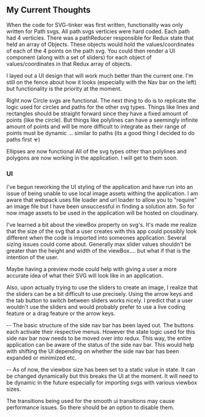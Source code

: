 ## My Current Thoughts
When the code for SVG-tinker was first written, functionality was only written for Path svgs. All path svgs verticies were hard coded. Each path had 4 verticies. 
There was a pathReducer responsible for Redux state that held an array of Objects. These objects would hold the values/coordinates of each of the 4 points on the path svg. You could then render a UI component (along with a set of sliders) for each object of values/coordinates in that Redux array of objects.

<!-- ![alt text](./public/assets/svgtinkerv1.gif) -->

I layed out a UI design that will work much better than the current one. I'm still on the fence about how it looks (especially with the Nav bar on the left) but functionality is the priority at the moment.
 <!-- ![alt text](./public/assets/mockup-assets/svgtinker-mockup01.png) -->


Right now Circle svgs are functional. The next thing to do is to replicate the logic used for circles and paths for the other svg types. Things like lines and rectangles should be straight forward since they have a fixed amount of points (like the circle). But things like polylines can have a seemingly infinite amount of points and will be more difficult to integrate as their range of points must be dynamic ... similar to paths (its a good thing I decided to do paths first ☣) 

Ellipses are now functional
All of the svg types other than polylines and polygons are now working in the application. I will get to them soon.

### UI
I've begun reworking the UI styling of the application and have run into an issue of being unable to use local image assets withing the application. I am aware that webpack uses file loader and url loader to allow you to "require" an image file but I have been unsuccessful in finding a solution atm. So for now image assets to be used in the application will be hosted on cloudinary.

I've learned a bit about the viewBox property on svg's. It's made me realize that the size of the svg that a user creates with this app could possibly look different when the code is imported into someones application. Several sizing issues could come about. Generally max slider values shouldn't be greater than the height and width of the viewBox.... but what if that is the intention of the user.

Maybe having a preview mode could help with giving a user a more accurate idea of what their SVG will look like in an application. 

Also, upon actually trying to use the sliders to create an image, I realize that the sliders can be a bit difficult to use precisely. Using the arrow keys and the tab button to switch between sliders works nicely. I predict that a user wouldn't use the sliders and would probably prefer to use a live coding feature or a drag feature or the arrow keys. 

--
The basic structure of the side nav bar has been layed out. The buttons each activate their respective menus. However the state logic used for this side nav bar now needs to be moved over into redux. This way, the entire application can be aware of the status of the side nav bar. This would help with shifting the UI depending on whether the side nav bar has been expanded or minimized etc.

-- 
As of now, the viewbox size has been set to a static value in state. It can be changed dynamically but this breaks the UI at the moment. It will need to be dynamic in the future especially for importing svgs with various viewbox sizes.

The transitions being used for the smooth ui transitions may cause performance issues. So there should be an option to disable them.
### 